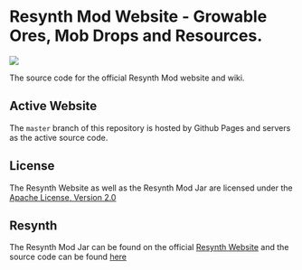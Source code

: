 # Resynth Mod Website - Growable Ores, Mob Drops and Resources.
![](https://resynth-minecraft-mod.github.io/images/title.png)

The source code for the official Resynth Mod website
and wiki.

## Active Website
The `master` branch of this repository is hosted
by Github Pages and servers as the active source code.

## License
The Resynth Website as well as the Resynth Mod Jar are licensed
under the [Apache License, Version 2.0](https://www.apache.org/licenses/LICENSE-2.0)

## Resynth
The Resynth Mod Jar can be found on the official [Resynth Website](https://resynth-minecraft-mod.github.io/)
and the source code can be found [here](https://github.com/Resynth-Minecraft-Mod/Resynth-Mod)
